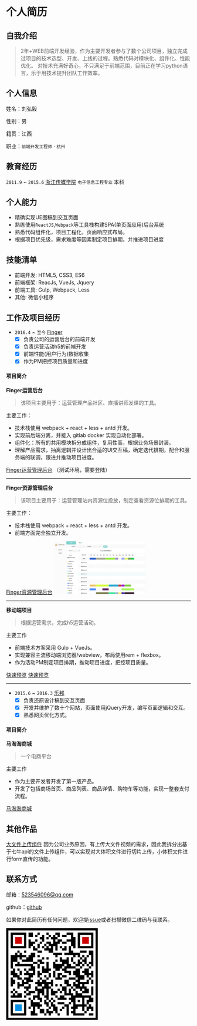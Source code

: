 ﻿
# 个人简历

## 自我介绍
> 2年+WEB前端开发经验，作为主要开发者参与了数个公司项目，独立完成过项目的技术选型、开发、上线的过程。熟悉代码对模块化、组件化、性能优化。
对技术充满好奇心，不只满足于前端范围，目前正在学习python语言，乐于用技术提升团队工作效率。

## 个人信息
姓名：刘弘毅

性别：男

籍贯：江西

职业：`前端开发工程师` · `杭州`

## 教育经历
`2011.9` ~ `2015.6` [浙江传媒学院](http://www.zjicm.edu.cn/) `电子信息工程专业` 本科


## 个人能力
* 精确实现UE图稿到交互页面
* 熟练使用`ReactJS`,`Webpack`等工具栈构建SPA(单页面应用)后台系统
* 熟悉代码组件化，项目工程化，页面响应式布局。
* 根据项目优先级，需求难度等因素制定项目排期，并推进项目进度

## 技能清单

* 前端开发: HTML5, CSS3, ES6
* 前端框架: ReacJs, VueJs, Jquery
* 前端工具: Gulp, Webpack, Less
* 其他: 微信小程序

## 工作及项目经历
- `2016.4` ~ `至今` [Finger](https://www.finger66.com/)
	- [x] 负责公司的运营后台的前端开发
	- [x] 负责运营活动h5的前端开发
	- [x] 前端性能(用户行为)数据收集
	- [x] 作为PM把控项目质量和进度

#### 项目简介
**Finger运营后台**
> 该项目主要用于：运营管理产品社区、直播讲师发课的工具。

主要工作：
* 技术栈使用 webpack + react + less + antd 开发。
* 实现前后端分离，并接入 gitlab docker 实现自动化部署。
* 组件化：所有的共用模块拆分成组件，复用性高，根据业务场景封装。
* 理解产品需求，抽离逻辑并设计出合适的UI交互稿，确定迭代排期，配合和服务端的联调，跟进并推动项目进度。

[Finger运营管理后台](http://stable.fingerapp.cn/backstage/login) （测试环境，需要登陆）

---
**Finger资源管理后台**
> 该项目主要用于：运营管理站内资源位投放，制定查看资源位排期的工具。

主要工作：
* 技术栈使用 webpack + react + less + antd 开发。
* 前端方面完全独立开发。

[Finger资源管理后台](https://stable.fingerapp.cn/static/business/index.html) 
<img src="https://raw.githubusercontent.com/yvan0423/yvan0423.github.com/master/images/source.png" width="250px" />

---
**移动端项目**
> 根据运营需求，完成h5运营活动。

主要工作
* 前端技术方案采用 Gulp + VueJs。
* 实现兼容主流移动端浏览器/webview，布局使用rem + flexbox。
* 作为活动PM制定项目排期，推动项目进度，把控项目质量。

[快速预览](http://www.finger66.com/activity/99xueyi/index.html)
[快速预览](http://www.finger66.com/activity/jiyun/index.html)

---
	
- `2015.6` ~ `2016.3` [乐邦](http://www.lebang.com/)
	- [x] 负责还原设计稿到交互页面
	- [x] 开发并维护了数十个网站，页面使用jQuery开发，编写页面逻辑和交互。
	- [x] 熟悉网页优化方式。

#### 项目简介
**马淘淘商城**
> 一个电商平台

主要工作
* 作为主要开发者开发了第一版产品。
* 开发了包括商场首页、商品列表、商品详情、购物车等功能，实现一整套支付流程。

[马淘淘商城](http://www.mttlm.com/)
	

## 其他作品

[大文件上传组件](https://github.com/yvan0423/uploader)
因为公司业务原因，有上传大文件视频的需求，因此我拆分出基于七牛api的文件上传组件，可以实现对大体积文件进行切片上传，小体积文件进行form直传的功能。

## 联系方式
邮箱：523546096@qq.com

github：[github](https://github.com/yvan0423)

如果你对此简历有任何问题，欢迎提[issue](https://github.com/yvan0423/yvan0423.github.com/issues)或者扫描微信二维码与我联系。

<img src="https://raw.githubusercontent.com/yvan0423/yvan0423.github.com/master/images/sqr.jpg" width="250px" />